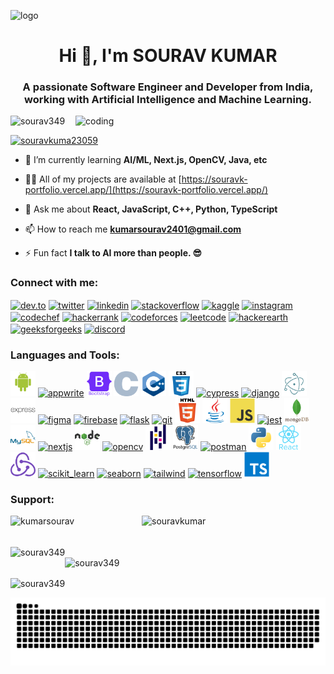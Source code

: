 ![logo](https://images.unsplash.com/opengraph/1x1.png?mark=https%3A%2F%2Fimages.unsplash.com%2Fopengraph%2Flogo.png&mark-w=64&mark-align=top%2Cleft&mark-pad=50&h=630&w=1200&blend=https%3A%2F%2Fimages.unsplash.com%2Fphoto-1647166545674-ce28ce93bdca%3Fcrop%3Dfaces%252Cedges%26h%3D630%26w%3D1200%26blend%3D000000%26blend-mode%3Dnormal%26blend-alpha%3D10%26mark-w%3D750%26mark-align%3Dmiddle%252Ccenter%26mark%3Dhttps%253A%252F%252Fimages.unsplash.com%252Fopengraph%252Fsearch-input.png%253Fw%253D750%2526h%253D84%2526txt%253Dgit%2526txt-pad%253D80%2526txt-align%253Dmiddle%25252Cleft%2526txt-color%253D%252523000000%2526txt-size%253D40%2526txt-width%253D660%2526txt-clip%253Dellipsis%2526auto%253Dformat%2526fit%253Dcrop%2526q%253D60%26auto%3Dformat%26fit%3Dcrop%26q%3D60%26ixid%3DM3wxMjA3fDB8MXxzZWFyY2h8Nnx8Z2l0fGVufDB8fHx8MTc0ODUwNDQwOXww%26ixlib%3Drb-4.1.0&blend-w=1&auto=format&fit=crop&q=60)

<h1 align="center">Hi 👋, I'm SOURAV KUMAR</h1>
<h3 align="center">A passionate Software Engineer and Developer from India, working with Artificial Intelligence and Machine Learning.</h3>

<img align="right" alt="coding" width="400" src="https://camo.githubusercontent.com/4d9f5ecceb711eec6e2018f38a5677dc657c9738d4a65ba3b928c41c0a45b439/68747470733a2f2f6d69726f2e6d656469756d2e636f6d2f6d61782f313336302f302a37513379765349765f7430696f4a2d5a2e676966">

<p align="left"> <img src="https://komarev.com/ghpvc/?username=sourav349&label=Profile%20views&color=0e75b6&style=flat" alt="sourav349" /> </p>

<p align="left"> <a href="https://twitter.com/souravkuma23059" target="blank"><img src="https://img.shields.io/twitter/follow/souravkuma23059?logo=twitter&style=for-the-badge" alt="souravkuma23059" /></a> </p>

- 🌱 I’m currently learning **AI/ML, Next.js, OpenCV, Java, etc**

- 👨‍💻 All of my projects are available at [https://souravk-portfolio.vercel.app/](https://souravk-portfolio.vercel.app/)

- 💬 Ask me about **React, JavaScript, C++, Python, TypeScript**

- 📫 How to reach me **kumarsourav2401@gmail.com**

- ⚡ Fun fact **I talk to AI more than people. 😎**

<h3 align="left">Connect with me:</h3>
<p align="left">
<a href="https://dev.to/sourav_kumar_44364a10de25" target="blank"><img align="center" src="https://raw.githubusercontent.com/rahuldkjain/github-profile-readme-generator/master/src/images/icons/Social/devto.svg" alt="dev.to" height="30" width="40" /></a>
<a href="https://twitter.com/souravkuma23059" target="blank"><img align="center" src="https://raw.githubusercontent.com/rahuldkjain/github-profile-readme-generator/master/src/images/icons/Social/twitter.svg" alt="twitter" height="30" width="40" /></a>
<a href="https://linkedin.com/in/sourav-kumar-133965294" target="blank"><img align="center" src="https://raw.githubusercontent.com/rahuldkjain/github-profile-readme-generator/master/src/images/icons/Social/linked-in-alt.svg" alt="linkedin" height="30" width="40" /></a>
<a href="https://stackoverflow.com/users/25165919" target="blank"><img align="center" src="https://raw.githubusercontent.com/rahuldkjain/github-profile-readme-generator/master/src/images/icons/Social/stack-overflow.svg" alt="stackoverflow" height="30" width="40" /></a>
<a href="https://kaggle.com/souravagr2401" target="blank"><img align="center" src="https://raw.githubusercontent.com/rahuldkjain/github-profile-readme-generator/master/src/images/icons/Social/kaggle.svg" alt="kaggle" height="30" width="40" /></a>
<a href="https://instagram.com/sourav_agarwal_24" target="blank"><img align="center" src="https://raw.githubusercontent.com/rahuldkjain/github-profile-readme-generator/master/src/images/icons/Social/instagram.svg" alt="instagram" height="30" width="40" /></a>
<a href="https://www.codechef.com/users/kumarsourav240" target="blank"><img align="center" src="https://cdn.jsdelivr.net/npm/simple-icons@3.1.0/icons/codechef.svg" alt="codechef" height="30" width="40" /></a>
<a href="https://www.hackerrank.com/kumarsourav2401" target="blank"><img align="center" src="https://raw.githubusercontent.com/rahuldkjain/github-profile-readme-generator/master/src/images/icons/Social/hackerrank.svg" alt="hackerrank" height="30" width="40" /></a>
<a href="https://codeforces.com/profile/kumarsourav2401" target="blank"><img align="center" src="https://raw.githubusercontent.com/rahuldkjain/github-profile-readme-generator/master/src/images/icons/Social/codeforces.svg" alt="codeforces" height="30" width="40" /></a>
<a href="https://www.leetcode.com/sourav_agarwal_24" target="blank"><img align="center" src="https://raw.githubusercontent.com/rahuldkjain/github-profile-readme-generator/master/src/images/icons/Social/leet-code.svg" alt="leetcode" height="30" width="40" /></a>
<a href="https://www.hackerearth.com/@kumarsourav2401" target="blank"><img align="center" src="https://raw.githubusercontent.com/rahuldkjain/github-profile-readme-generator/master/src/images/icons/Social/hackerearth.svg" alt="hackerearth" height="30" width="40" /></a>
<a href="https://auth.geeksforgeeks.org/user/kumarsoukd4h" target="blank"><img align="center" src="https://raw.githubusercontent.com/rahuldkjain/github-profile-readme-generator/master/src/images/icons/Social/geeks-for-geeks.svg" alt="geeksforgeeks" height="30" width="40" /></a>
<a href="https://discord.gg/FJeVZSpk" target="blank"><img align="center" src="https://raw.githubusercontent.com/rahuldkjain/github-profile-readme-generator/master/src/images/icons/Social/discord.svg" alt="discord" height="30" width="40" /></a>
</p>

<h3 align="left">Languages and Tools:</h3>
<p align="left">
  <a href="https://developer.android.com" target="_blank"><img src="https://raw.githubusercontent.com/devicons/devicon/master/icons/android/android-original-wordmark.svg" alt="android" width="40" height="40"/></a>
  <a href="https://appwrite.io" target="_blank"><img src="https://www.vectorlogo.zone/logos/appwriteio/appwriteio-icon.svg" alt="appwrite" width="40" height="40"/></a>
  <a href="https://getbootstrap.com" target="_blank"><img src="https://raw.githubusercontent.com/devicons/devicon/master/icons/bootstrap/bootstrap-plain-wordmark.svg" alt="bootstrap" width="40" height="40"/></a>
  <a href="https://www.cprogramming.com/" target="_blank"><img src="https://raw.githubusercontent.com/devicons/devicon/master/icons/c/c-original.svg" alt="c" width="40" height="40"/></a>
  <a href="https://www.w3schools.com/cpp/" target="_blank"><img src="https://raw.githubusercontent.com/devicons/devicon/master/icons/cplusplus/cplusplus-original.svg" alt="cplusplus" width="40" height="40"/></a>
  <a href="https://www.w3schools.com/css/" target="_blank"><img src="https://raw.githubusercontent.com/devicons/devicon/master/icons/css3/css3-original-wordmark.svg" alt="css3" width="40" height="40"/></a>
  <a href="https://www.cypress.io" target="_blank"><img src="https://raw.githubusercontent.com/simple-icons/simple-icons/master/icons/cypress.svg" alt="cypress" width="40" height="40"/></a>
  <a href="https://www.djangoproject.com/" target="_blank"><img src="https://cdn.worldvectorlogo.com/logos/django.svg" alt="django" width="40" height="40"/></a>
  <a href="https://www.electronjs.org" target="_blank"><img src="https://raw.githubusercontent.com/devicons/devicon/master/icons/electron/electron-original.svg" alt="electron" width="40" height="40"/></a>
  <a href="https://expressjs.com" target="_blank"><img src="https://raw.githubusercontent.com/devicons/devicon/master/icons/express/express-original-wordmark.svg" alt="express" width="40" height="40"/></a>
  <a href="https://www.figma.com/" target="_blank"><img src="https://www.vectorlogo.zone/logos/figma/figma-icon.svg" alt="figma" width="40" height="40"/></a>
  <a href="https://firebase.google.com/" target="_blank"><img src="https://www.vectorlogo.zone/logos/firebase/firebase-icon.svg" alt="firebase" width="40" height="40"/></a>
  <a href="https://flask.palletsprojects.com/" target="_blank"><img src="https://www.vectorlogo.zone/logos/pocoo_flask/pocoo_flask-icon.svg" alt="flask" width="40" height="40"/></a>
  <a href="https://git-scm.com/" target="_blank"><img src="https://www.vectorlogo.zone/logos/git-scm/git-scm-icon.svg" alt="git" width="40" height="40"/></a>
  <a href="https://www.w3.org/html/" target="_blank"><img src="https://raw.githubusercontent.com/devicons/devicon/master/icons/html5/html5-original-wordmark.svg" alt="html5" width="40" height="40"/></a>
  <a href="https://www.java.com" target="_blank"><img src="https://raw.githubusercontent.com/devicons/devicon/master/icons/java/java-original.svg" alt="java" width="40" height="40"/></a>
  <a href="https://developer.mozilla.org/en-US/docs/Web/JavaScript" target="_blank"><img src="https://raw.githubusercontent.com/devicons/devicon/master/icons/javascript/javascript-original.svg" alt="javascript" width="40" height="40"/></a>
  <a href="https://jestjs.io" target="_blank"><img src="https://www.vectorlogo.zone/logos/jestjsio/jestjsio-icon.svg" alt="jest" width="40" height="40"/></a>
  <a href="https://www.mongodb.com/" target="_blank"><img src="https://raw.githubusercontent.com/devicons/devicon/master/icons/mongodb/mongodb-original-wordmark.svg" alt="mongodb" width="40" height="40"/></a>
  <a href="https://www.mysql.com/" target="_blank"><img src="https://raw.githubusercontent.com/devicons/devicon/master/icons/mysql/mysql-original-wordmark.svg" alt="mysql" width="40" height="40"/></a>
  <a href="https://nextjs.org/" target="_blank"><img src="https://cdn.worldvectorlogo.com/logos/nextjs-2.svg" alt="nextjs" width="40" height="40"/></a>
  <a href="https://nodejs.org" target="_blank"><img src="https://raw.githubusercontent.com/devicons/devicon/master/icons/nodejs/nodejs-original-wordmark.svg" alt="nodejs" width="40" height="40"/></a>
  <a href="https://opencv.org/" target="_blank"><img src="https://www.vectorlogo.zone/logos/opencv/opencv-icon.svg" alt="opencv" width="40" height="40"/></a>
  <a href="https://pandas.pydata.org/" target="_blank"><img src="https://raw.githubusercontent.com/devicons/devicon/master/icons/pandas/pandas-original.svg" alt="pandas" width="40" height="40"/></a>
  <a href="https://www.postgresql.org" target="_blank"><img src="https://raw.githubusercontent.com/devicons/devicon/master/icons/postgresql/postgresql-original-wordmark.svg" alt="postgresql" width="40" height="40"/></a>
  <a href="https://postman.com" target="_blank"><img src="https://www.vectorlogo.zone/logos/getpostman/getpostman-icon.svg" alt="postman" width="40" height="40"/></a>
  <a href="https://www.python.org" target="_blank"><img src="https://raw.githubusercontent.com/devicons/devicon/master/icons/python/python-original.svg" alt="python" width="40" height="40"/></a>
  <a href="https://reactjs.org/" target="_blank"><img src="https://raw.githubusercontent.com/devicons/devicon/master/icons/react/react-original-wordmark.svg" alt="react" width="40" height="40"/></a>
  <a href="https://redux.js.org" target="_blank"><img src="https://raw.githubusercontent.com/devicons/devicon/master/icons/redux/redux-original.svg" alt="redux" width="40" height="40"/></a>
  <a href="https://scikit-learn.org/" target="_blank"><img src="https://upload.wikimedia.org/wikipedia/commons/0/05/Scikit_learn_logo_small.svg" alt="scikit_learn" width="40" height="40"/></a>
  <a href="https://seaborn.pydata.org/" target="_blank"><img src="https://seaborn.pydata.org/_images/logo-mark-lightbg.svg" alt="seaborn" width="40" height="40"/></a>
  <a href="https://tailwindcss.com/" target="_blank"><img src="https://www.vectorlogo.zone/logos/tailwindcss/tailwindcss-icon.svg" alt="tailwind" width="40" height="40"/></a>
  <a href="https://www.tensorflow.org" target="_blank"><img src="https://www.vectorlogo.zone/logos/tensorflow/tensorflow-icon.svg" alt="tensorflow" width="40" height="40"/></a>
  <a href="https://www.typescriptlang.org/" target="_blank"><img src="https://raw.githubusercontent.com/devicons/devicon/master/icons/typescript/typescript-original.svg" alt="typescript" width="40" height="40"/></a>
</p>

<h3 align="left">Support:</h3>
<p><a href="https://www.buymeacoffee.com/kumarsourav"> <img align="left" src="https://cdn.buymeacoffee.com/buttons/v2/default-yellow.png" height="50" width="210" alt="kumarsourav" /></a>
<a href="https://ko-fi.com/souravkumar"> <img align="left" src="https://cdn.ko-fi.com/cdn/kofi3.png?v=3" height="50" width="210" alt="souravkumar" /></a></p><br><br>

<p><img align="left" src="https://github-readme-stats.vercel.app/api/top-langs?username=sourav349&show_icons=true&locale=en&layout=compact" alt="sourav349" /></p>

<p>&nbsp;<img align="center" src="https://github-readme-stats.vercel.app/api?username=sourav349&show_icons=true&locale=en" alt="sourav349" /></p>

<p><img align="center" src="https://github-readme-streak-stats.herokuapp.com/?user=sourav349&" alt="sourav349" /></p>

<picture>
  <source media="(prefers-color-scheme: dark)" srcset="https://raw.githubusercontent.com/sourav349/sourav349/output/github-snake-dark.svg" />
  <source media="(prefers-color-scheme: light)" srcset="https://raw.githubusercontent.com/sourav349/sourav349/output/github-snake.svg" />
  <img alt="github-snake" src="https://raw.githubusercontent.com/sourav349/sourav349/output/github-snake.svg" />
</picture>
